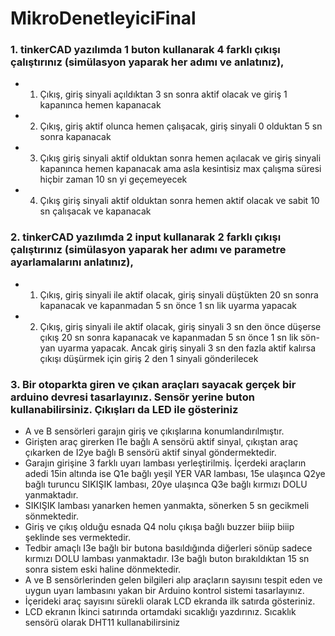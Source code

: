 # MikroDenetleyiciFinal

### 1.	tinkerCAD yazılımda 1 buton kullanarak 4 farklı çıkışı çalıştırınız (simülasyon yaparak her adımı ve  anlatınız), 
- 1. Çıkış, giriş sinyali açıldıktan 3 sn sonra aktif olacak ve giriş 1 kapanınca hemen kapanacak  
- 2. Çıkış, giriş aktif olunca hemen çalışacak, giriş sinyali 0 olduktan 5 sn sonra kapanacak 
- 3. Çıkış giriş sinyali aktif olduktan sonra hemen açılacak ve giriş sinyali kapanınca hemen kapanacak ama asla kesintisiz max çalışma süresi hiçbir zaman 10 sn yi geçemeyecek
- 4. Çıkış giriş sinyali aktif olduktan sonra hemen aktif olacak ve sabit 10 sn çalışacak ve kapanacak  

### 2.	tinkerCAD yazılımda 2 input kullanarak 2 farklı çıkışı çalıştırınız (simülasyon yaparak her adımı ve parametre ayarlamalarını anlatınız), 
- 1. Çıkış, giriş sinyali ile aktif olacak, giriş sinyali düştükten 20 sn sonra kapanacak ve kapanmadan 5 sn önce 1 sn lik uyarma yapacak
- 2. Çıkış, giriş sinyali ile aktif olacak, giriş sinyali 3 sn den önce düşerse çıkış 20 sn sonra kapanacak ve kapanmadan 5 sn önce 1 sn lik sön-yan uyarma yapacak. Ancak giriş sinyali 3 sn den fazla aktif kalırsa çıkışı düşürmek için giriş 2 den 1 sinyali gönderilecek

### 3.	Bir otoparkta giren ve çıkan araçları sayacak gerçek bir arduino devresi tasarlayınız. Sensör yerine buton kullanabilirsiniz. Çıkışları da LED ile gösteriniz
- A ve B sensörleri garajın giriş ve çıkışlarına konumlandırılmıştır. 
- Girişten araç girerken I1e bağlı A sensörü aktif sinyal, çıkıştan araç çıkarken de I2ye bağlı B sensörü aktif sinyal göndermektedir. 
- Garajın girişine 3 farklı uyarı lambası yerleştirilmiş. İçerdeki araçların adedi 15in altında ise Q1e bağlı yeşil YER VAR lambası, 15e ulaşınca Q2ye bağlı turuncu SIKIŞIK lambası, 20ye ulaşınca Q3e bağlı kırmızı DOLU yanmaktadır. 
- SIKIŞIK lambası yanarken hemen yanmakta, sönerken 5 sn gecikmeli sönmektedir.
- Giriş ve çıkış olduğu esnada Q4 nolu çıkışa bağlı buzzer biiip biiip şeklinde ses vermektedir. 
- Tedbir amaçlı I3e bağlı bir butona basıldığında diğerleri sönüp sadece kırmızı DOLU lambası yanmaktadır. I3e bağlı buton bırakıldıktan 15 sn sonra sistem eski haline dönmektedir.
- A ve B sensörlerinden gelen bilgileri alıp araçların sayısını tespit eden ve uygun uyarı lambasını yakan bir Arduino kontrol sistemi tasarlayınız.
- İçerideki araç sayısını sürekli olarak LCD ekranda ilk satırda gösteriniz. 
- LCD ekranın İkinci satırında ortamdaki sıcaklığı yazdırınız. Sıcaklık sensörü olarak DHT11 kullanabilirsiniz
